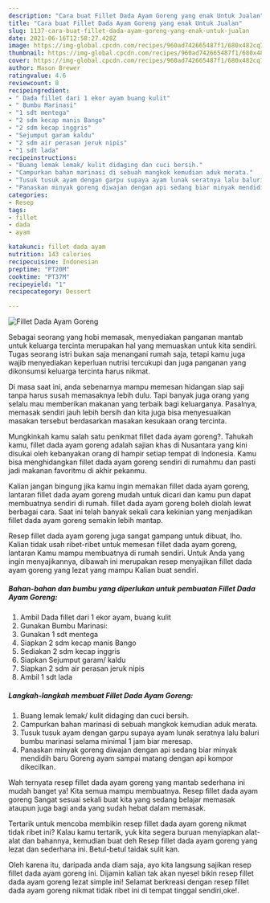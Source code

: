 ```yaml
---
description: "Cara buat Fillet Dada Ayam Goreng yang enak Untuk Jualan"
title: "Cara buat Fillet Dada Ayam Goreng yang enak Untuk Jualan"
slug: 1137-cara-buat-fillet-dada-ayam-goreng-yang-enak-untuk-jualan
date: 2021-06-16T12:58:27.428Z
image: https://img-global.cpcdn.com/recipes/960ad742665487f1/680x482cq70/fillet-dada-ayam-goreng-foto-resep-utama.jpg
thumbnail: https://img-global.cpcdn.com/recipes/960ad742665487f1/680x482cq70/fillet-dada-ayam-goreng-foto-resep-utama.jpg
cover: https://img-global.cpcdn.com/recipes/960ad742665487f1/680x482cq70/fillet-dada-ayam-goreng-foto-resep-utama.jpg
author: Mason Brewer
ratingvalue: 4.6
reviewcount: 8
recipeingredient:
- " Dada fillet dari 1 ekor ayam buang kulit"
- " Bumbu Marinasi"
- "1 sdt mentega"
- "2 sdm kecap manis Bango"
- "2 sdm kecap inggris"
- "Sejumput garam kaldu"
- "2 sdm air perasan jeruk nipis"
- "1 sdt lada"
recipeinstructions:
- "Buang lemak lemak/ kulit didaging dan cuci bersih."
- "Campurkan bahan marinasi di sebuah mangkok kemudian aduk merata."
- "Tusuk tusuk ayam dengan garpu supaya ayam lunak seratnya lalu baluri bumbu marinasi selama minimal 1 jam biar meresap."
- "Panaskan minyak goreng diwajan dengan api sedang biar minyak mendidih baru Goreng ayam sampai matang dengan api kompor dikecilkan."
categories:
- Resep
tags:
- fillet
- dada
- ayam

katakunci: fillet dada ayam 
nutrition: 143 calories
recipecuisine: Indonesian
preptime: "PT20M"
cooktime: "PT37M"
recipeyield: "1"
recipecategory: Dessert

---
```



![Fillet Dada Ayam Goreng](https://img-global.cpcdn.com/recipes/960ad742665487f1/680x482cq70/fillet-dada-ayam-goreng-foto-resep-utama.jpg)

Sebagai seorang yang hobi memasak, menyediakan panganan mantab untuk keluarga tercinta merupakan hal yang memuaskan untuk kita sendiri. Tugas seorang istri bukan saja menangani rumah saja, tetapi kamu juga wajib menyediakan keperluan nutrisi tercukupi dan juga panganan yang dikonsumsi keluarga tercinta harus nikmat.

Di masa  saat ini, anda sebenarnya mampu memesan hidangan siap saji tanpa harus susah memasaknya lebih dulu. Tapi banyak juga orang yang selalu mau memberikan makanan yang terbaik bagi keluarganya. Pasalnya, memasak sendiri jauh lebih bersih dan kita juga bisa menyesuaikan masakan tersebut berdasarkan masakan kesukaan orang tercinta. 



Mungkinkah kamu salah satu penikmat fillet dada ayam goreng?. Tahukah kamu, fillet dada ayam goreng adalah sajian khas di Nusantara yang kini disukai oleh kebanyakan orang di hampir setiap tempat di Indonesia. Kamu bisa menghidangkan fillet dada ayam goreng sendiri di rumahmu dan pasti jadi makanan favoritmu di akhir pekanmu.

Kalian jangan bingung jika kamu ingin memakan fillet dada ayam goreng, lantaran fillet dada ayam goreng mudah untuk dicari dan kamu pun dapat membuatnya sendiri di rumah. fillet dada ayam goreng boleh diolah lewat berbagai cara. Saat ini telah banyak sekali cara kekinian yang menjadikan fillet dada ayam goreng semakin lebih mantap.

Resep fillet dada ayam goreng juga sangat gampang untuk dibuat, lho. Kalian tidak usah ribet-ribet untuk memesan fillet dada ayam goreng, lantaran Kamu mampu membuatnya di rumah sendiri. Untuk Anda yang ingin menyajikannya, dibawah ini merupakan resep menyajikan fillet dada ayam goreng yang lezat yang mampu Kalian buat sendiri.

<!--inarticleads1-->

##### Bahan-bahan dan bumbu yang diperlukan untuk pembuatan Fillet Dada Ayam Goreng:

1. Ambil  Dada fillet dari 1 ekor ayam, buang kulit
1. Gunakan  Bumbu Marinasi:
1. Gunakan 1 sdt mentega
1. Siapkan 2 sdm kecap manis Bango
1. Sediakan 2 sdm kecap inggris
1. Siapkan Sejumput garam/ kaldu
1. Siapkan 2 sdm air perasan jeruk nipis
1. Ambil 1 sdt lada




<!--inarticleads2-->

##### Langkah-langkah membuat Fillet Dada Ayam Goreng:

1. Buang lemak lemak/ kulit didaging dan cuci bersih.
1. Campurkan bahan marinasi di sebuah mangkok kemudian aduk merata.
1. Tusuk tusuk ayam dengan garpu supaya ayam lunak seratnya lalu baluri bumbu marinasi selama minimal 1 jam biar meresap.
1. Panaskan minyak goreng diwajan dengan api sedang biar minyak mendidih baru Goreng ayam sampai matang dengan api kompor dikecilkan.




Wah ternyata resep fillet dada ayam goreng yang mantab sederhana ini mudah banget ya! Kita semua mampu membuatnya. Resep fillet dada ayam goreng Sangat sesuai sekali buat kita yang sedang belajar memasak ataupun juga bagi anda yang sudah hebat dalam memasak.

Tertarik untuk mencoba membikin resep fillet dada ayam goreng nikmat tidak ribet ini? Kalau kamu tertarik, yuk kita segera buruan menyiapkan alat-alat dan bahannya, kemudian buat deh Resep fillet dada ayam goreng yang lezat dan sederhana ini. Betul-betul taidak sulit kan. 

Oleh karena itu, daripada anda diam saja, ayo kita langsung sajikan resep fillet dada ayam goreng ini. Dijamin kalian tak akan nyesel bikin resep fillet dada ayam goreng lezat simple ini! Selamat berkreasi dengan resep fillet dada ayam goreng nikmat tidak ribet ini di tempat tinggal sendiri,oke!.

